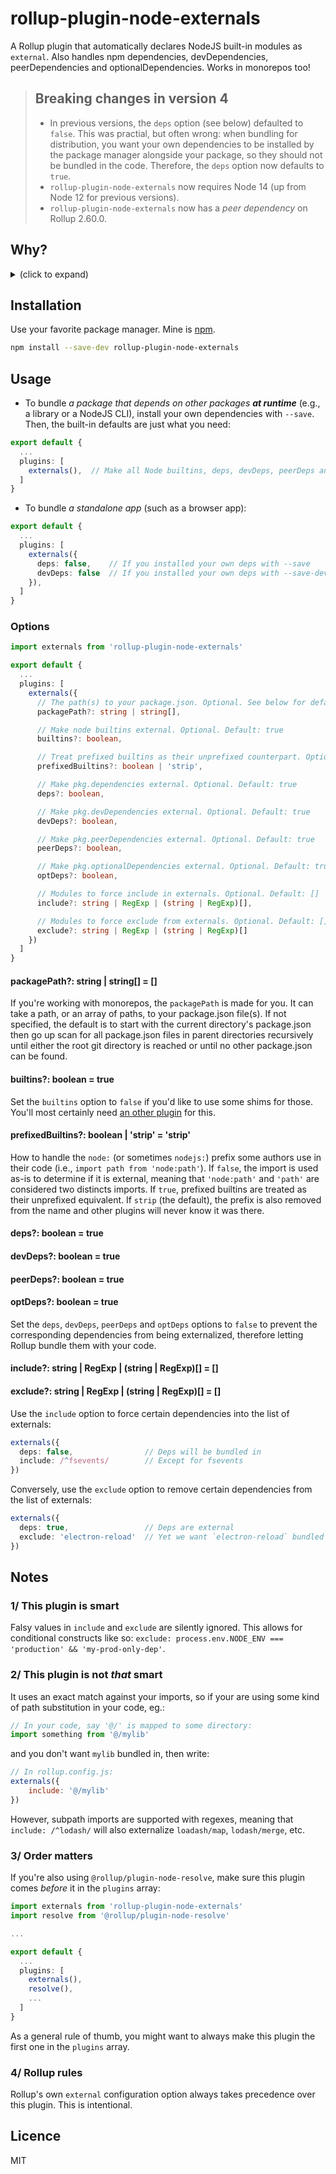 # rollup-plugin-node-externals
A Rollup plugin that automatically declares NodeJS built-in modules as `external`. Also handles npm dependencies, devDependencies, peerDependencies and optionalDependencies. Works in monorepos too!

> ## Breaking changes in version 4
> - In previous versions, the `deps` option (see below) defaulted to `false`. This was practial, but often wrong: when bundling for distribution, you want your own dependencies to be installed by the package manager alongside your package, so they should not be bundled in the code. Therefore, the `deps` option now defaults to `true`.
> - `rollup-plugin-node-externals` now requires Node 14 (up from Node 12 for previous versions).
> - `rollup-plugin-node-externals` now has a _peer dependency_ on Rollup 2.60.0.

## Why?
<details><summary>(click to expand)</summary>
By default, Rollup doesn't know a thing about NodeJS, so trying to bundle simple things like `import * as path from 'path'` in your code generates an `Unresolved dependencies` warning.

The solution here is quite simple: you must tell Rollup that the `path` module is in fact `external`. This way, Rollup won't try to bundle it in and rather leave the `import` statement as is (or translate it to a `require()` call if bundling for CommonJS).

However, this must be done for each and every NodeJS built-in you happen to use in your program: `path`, `os`, `fs`, `url`, etc., which can quicky become cumbersome when done manually.

So the primary goal of this plugin is simply to automatically declare all NodeJS built-in modules as `external`.

As an added bonus, this plugin will also allow you to declare your dependencies (as per your local or monorepo `package.json` file(s)) as external.
</details>

## Installation
Use your favorite package manager. Mine is [npm](https://www.npmjs.com).
```sh
npm install --save-dev rollup-plugin-node-externals
```

## Usage

- To bundle _a package that depends on other packages **at runtime**_ (e.g., a library or a NodeJS CLI), install your own dependencies with `--save`. Then, the built-in defaults are just what you need:
```typescript
export default {
  ...
  plugins: [
    externals(),  // Make all Node builtins, deps, devDeps, peerDeps and optDeps external
  ]
}
```

- To bundle _a standalone app_ (such as a browser app):
```typescript
export default {
  ...
  plugins: [
    externals({
      deps: false,    // If you installed your own deps with --save
      devDeps: false  // If you installed your own deps with --save-dev
    }),
  ]
}
```

### Options

```typescript
import externals from 'rollup-plugin-node-externals'

export default {
  ...
  plugins: [
    externals({
      // The path(s) to your package.json. Optional. See below for default.
      packagePath?: string | string[],

      // Make node builtins external. Optional. Default: true
      builtins?: boolean,

      // Treat prefixed builtins as their unprefixed counterpart. Optional. Default: 'strip'
      prefixedBuiltins?: boolean | 'strip',

      // Make pkg.dependencies external. Optional. Default: true
      deps?: boolean,

      // Make pkg.devDependencies external. Optional. Default: true
      devDeps?: boolean,

      // Make pkg.peerDependencies external. Optional. Default: true
      peerDeps?: boolean,

      // Make pkg.optionalDependencies external. Optional. Default: true
      optDeps?: boolean,

      // Modules to force include in externals. Optional. Default: []
      include?: string | RegExp | (string | RegExp)[],

      // Modules to force exclude from externals. Optional. Default: []
      exclude?: string | RegExp | (string | RegExp)[]
    })
  ]
}
```

#### packagePath?: string | string[] = []
If you're working with monorepos, the `packagePath` is made for you. It can take a path, or an array of paths, to your package.json file(s). If not specified, the default is to start with the current directory's package.json then go up scan for all package.json files in parent directories recursively until either the root git directory is reached or until no other package.json can be found.

#### builtins?: boolean = true
Set the `builtins` option to `false` if you'd like to use some shims for those. You'll most certainly need [an other plugin](https://github.com/rollup/plugins/tree/master/packages/node-resolve/#resolving-built-ins-like-fs) for this.

#### prefixedBuiltins?: boolean | 'strip' = 'strip'
How to handle the `node:` (or sometimes `nodejs:`) prefix some authors use in their code (i.e., `import path from 'node:path'`). If `false`, the import is used as-is to determine if it is external, meaning that `'node:path'` and `'path'` are considered two distincts imports. If `true`, prefixed builtins are treated as their unprefixed equivalent. If `strip` (the default), the prefix is also removed from the name and other plugins will never know it was there.

#### deps?: boolean = true
#### devDeps?: boolean = true
#### peerDeps?: boolean = true
#### optDeps?: boolean = true
Set the `deps`, `devDeps`, `peerDeps` and `optDeps` options to `false` to prevent the corresponding dependencies from being externalized, therefore letting Rollup bundle them with your code.

#### include?: string | RegExp | (string | RegExp)[] = []
#### exclude?: string | RegExp | (string | RegExp)[] = []
Use the `include` option to force certain dependencies into the list of externals:
```typescript
externals({
  deps: false,                // Deps will be bundled in
  include: /^fsevents/        // Except for fsevents
})
```

Conversely, use the `exclude` option to remove certain dependencies from the list of externals:
```typescript
externals({
  deps: true,                 // Deps are external
  exclude: 'electron-reload'  // Yet we want `electron-reload` bundled in
})
```

## Notes
### 1/ This plugin is smart
Falsy values in `include` and `exclude` are silently ignored. This allows for conditional constructs like so: `exclude: process.env.NODE_ENV === 'production' && 'my-prod-only-dep'`.

### 2/ This plugin is not _that_ smart
It uses an exact match against your imports, so if your are using some kind of path substitution in your code, eg.:
```typescript
// In your code, say '@/' is mapped to some directory:
import something from '@/mylib'
```
and you don't want `mylib` bundled in, then write:
```js
// In rollup.config.js:
externals({
    include: '@/mylib'
})
```

However, subpath imports are supported with regexes, meaning that `include: /^lodash/` will also externalize `loadash/map`, `lodash/merge`, etc.


### 3/ Order matters
If you're also using `@rollup/plugin-node-resolve`, make sure this plugin comes _before_ it in the `plugins` array:
```typescript
import externals from 'rollup-plugin-node-externals'
import resolve from '@rollup/plugin-node-resolve'

...

export default {
  ...
  plugins: [
    externals(),
    resolve(),
    ...
  ]
}
```
As a general rule of thumb, you might want to always make this plugin the first one in the `plugins` array.

### 4/ Rollup rules
Rollup's own `external` configuration option always takes precedence over this plugin. This is intentional.


## Licence
MIT
